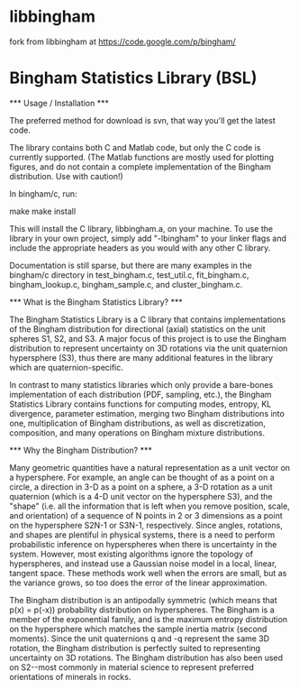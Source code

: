 libbingham
==========

fork from libbingham at https://code.google.com/p/bingham/

Bingham Statistics Library (BSL)
================================


*** Usage / Installation ***

The preferred method for download is svn, that way you'll get the latest code.

The library contains both C and Matlab code, but only the C code is currently supported. (The Matlab functions are mostly used for plotting figures, and do not contain a complete implementation of the Bingham distribution. Use with caution!)

In bingham/c, run:

make
make install

This will install the C library, libbingham.a, on your machine. To use the library in your own project, simply add "-lbingham" to your linker flags and include the appropriate headers as you would with any other C library.

Documentation is still sparse, but there are many examples in the bingham/c directory in test_bingham.c, test_util.c, fit_bingham.c, bingham_lookup.c, bingham_sample.c, and cluster_bingham.c.


*** What is the Bingham Statistics Library? ***

The Bingham Statistics Library is a C library that contains implementations of the Bingham distribution for directional (axial) statistics on the unit spheres S1, S2, and S3. A major focus of this project is to use the Bingham distribution to represent uncertainty on 3D rotations via the unit quaternion hypersphere (S3), thus there are many additional features in the library which are quaternion-specific.

In contrast to many statistics libraries which only provide a bare-bones implementation of each distribution (PDF, sampling, etc.), the Bingham Statistics Library contains functions for computing modes, entropy, KL divergence, parameter estimation, merging two Bingham distributions into one, multiplication of Bingham distributions, as well as discretization, composition, and many operations on Bingham mixture distributions.


*** Why the Bingham Distribution? ***

Many geometric quantities have a natural representation as a unit vector on a hypersphere. For example, an angle can be thought of as a point on a circle, a direction in 3-D as a point on a sphere, a 3-D rotation as a unit quaternion (which is a 4-D unit vector on the hypersphere S3), and the "shape" (i.e. all the information that is left when you remove position, scale, and orientation) of a sequence of N points in 2 or 3 dimensions as a point on the hypersphere S2N-1 or S3N-1, respectively. Since angles, rotations, and shapes are plentiful in physical systems, there is a need to perform probabilistic inference on hyperspheres when there is uncertainty in the system. However, most existing algorithms ignore the topology of hyperspheres, and instead use a Gaussian noise model in a local, linear, tangent space. These methods work well when the errors are small, but as the variance grows, so too does the error of the linear approximation.

The Bingham distribution is an antipodally symmetric (which means that p(x) = p(-x)) probability distribution on hyperspheres. The Bingham is a member of the exponential family, and is the maximum entropy distribution on the hypersphere which matches the sample inertia matrix (second moments). Since the unit quaternions q and -q represent the same 3D rotation, the Bingham distribution is perfectly suited to representing uncertainty on 3D rotations. The Bingham distribution has also been used on S2--most commonly in material science to represent preferred orientations of minerals in rocks.


